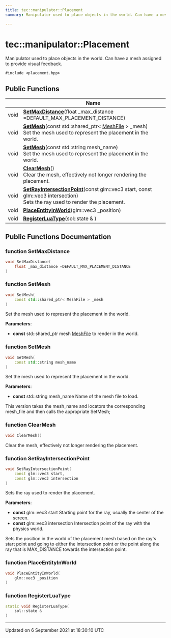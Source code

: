 ```yaml
---
title: tec::manipulator::Placement
summary: Manipulator used to place objects in the world. Can have a mesh assigned to provide visual feedback. 

---
```


# tec::manipulator::Placement



Manipulator used to place objects in the world. Can have a mesh assigned to provide visual feedback. 


`#include <placement.hpp>`

## Public Functions

|                | Name           |
| -------------- | -------------- |
| void | **[SetMaxDistance](/engine/Classes/classtec_1_1manipulator_1_1_placement/#function-setmaxdistance)**(float _max_distance =DEFAULT_MAX_PLACEMENT_DISTANCE) |
| void | **[SetMesh](/engine/Classes/classtec_1_1manipulator_1_1_placement/#function-setmesh)**(const std::shared_ptr< [MeshFile](/engine/Classes/classtec_1_1_mesh_file/) > _mesh)<br>Set the mesh used to represent the placement in the world.  |
| void | **[SetMesh](/engine/Classes/classtec_1_1manipulator_1_1_placement/#function-setmesh)**(const std::string mesh_name)<br>Set the mesh used to represent the placement in the world.  |
| void | **[ClearMesh](/engine/Classes/classtec_1_1manipulator_1_1_placement/#function-clearmesh)**()<br>Clear the mesh, effectively not longer rendering the placement.  |
| void | **[SetRayIntersectionPoint](/engine/Classes/classtec_1_1manipulator_1_1_placement/#function-setrayintersectionpoint)**(const glm::vec3 start, const glm::vec3 intersection)<br>Sets the ray used to render the placement.  |
| void | **[PlaceEntityInWorld](/engine/Classes/classtec_1_1manipulator_1_1_placement/#function-placeentityinworld)**(glm::vec3 _position) |
| void | **[RegisterLuaType](/engine/Classes/classtec_1_1manipulator_1_1_placement/#function-registerluatype)**(sol::state & ) |

## Public Functions Documentation

### function SetMaxDistance

```cpp
void SetMaxDistance(
    float _max_distance =DEFAULT_MAX_PLACEMENT_DISTANCE
)
```


### function SetMesh

```cpp
void SetMesh(
    const std::shared_ptr< MeshFile > _mesh
)
```

Set the mesh used to represent the placement in the world. 

**Parameters**: 

  * **const** std::shared_ptr<MeshFile> mesh [MeshFile](/engine/Classes/classtec_1_1_mesh_file/) to render in the world. 


### function SetMesh

```cpp
void SetMesh(
    const std::string mesh_name
)
```

Set the mesh used to represent the placement in the world. 

**Parameters**: 

  * **const** std::string mesh_name Name of the mesh file to load. 


This version takes the mesh_name and locators the corresponding mesh_file and then calls the appropriate SetMesh;


### function ClearMesh

```cpp
void ClearMesh()
```

Clear the mesh, effectively not longer rendering the placement. 

### function SetRayIntersectionPoint

```cpp
void SetRayIntersectionPoint(
    const glm::vec3 start,
    const glm::vec3 intersection
)
```

Sets the ray used to render the placement. 

**Parameters**: 

  * **const** glm::vec3 start Starting point for the ray, usually the center of the screen. 
  * **const** glm::vec3 intersection Intersection point of the ray with the physics world. 


Sets the position in the world of the placement mesh based on the ray's start point and going to either the intersection point or the point along the ray that is MAX_DISTANCE towards the intersection point.


### function PlaceEntityInWorld

```cpp
void PlaceEntityInWorld(
    glm::vec3 _position
)
```


### function RegisterLuaType

```cpp
static void RegisterLuaType(
    sol::state & 
)
```


-------------------------------

Updated on  6 September 2021 at 18:30:10 UTC